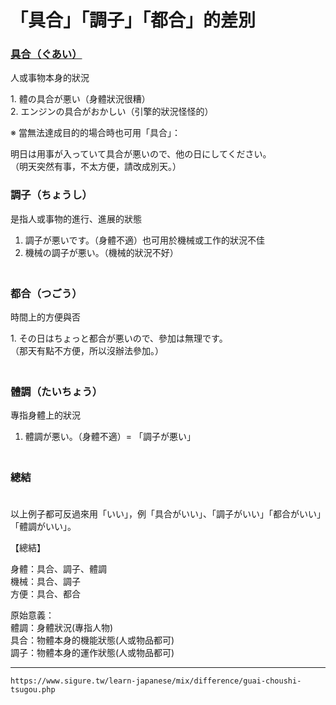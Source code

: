 # 「具合」「調子」「都合」的差別

### [具合（ぐあい）](ぐあい（具合）)
人或事物本身的狀況

1\. 體の具合が悪い（身體狀況很糟）  
2\. エンジンの具合がおかしい（引擎的狀況怪怪的）

※ 當無法達成目的的場合時也可用「具合」：

 明日は用事が入っていて具合が悪いので、他の日にしてください。  
（明天突然有事，不太方便，請改成別天。）

### 調子（ちょうし）
是指人或事物的進行、進展的狀態

1. 調子が悪いです。（身體不適）也可用於機械或工作的狀況不佳  
2. 機械の調子が悪い。（機械的狀況不好）  
　

### 都合（つごう）
時間上的方便與否

1\. その日はちょっと都合が悪いので、參加は無理です。  
（那天有點不方便，所以沒辦法參加。）  
　

### 體調（たいちょう）
專指身體上的狀況

1. 體調が悪い。（身體不適）= 「調子が悪い」  
　

### 總結

　  
以上例子都可反過來用「いい」，例「具合がいい」、「調子がいい」「都合がいい」「體調がいい」。

【總結】

 身體：具合、調子、體調  
 機械：具合、調子  
 方便：具合、都合

 原始意義：  
 體調：身體狀況(專指人物)  
 具合：物體本身的機能狀態(人或物品都可)  
 調子：物體本身的運作狀態(人或物品都可)

---
`https://www.sigure.tw/learn-japanese/mix/difference/guai-choushi-tsugou.php`